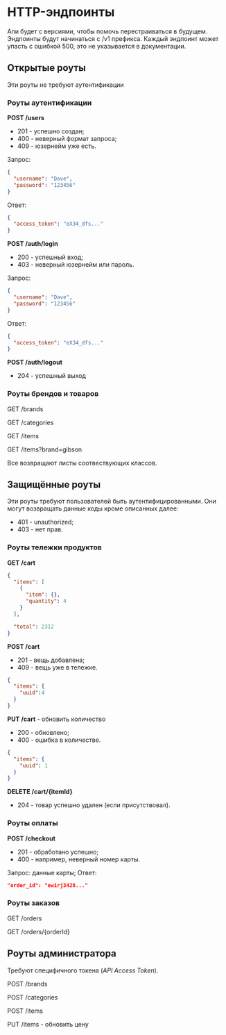 # HTTP-эндпоинты

Апи будет с версиями, чтобы помочь перестраиваться в будущем. Эндпоинты будут начинаться с /v1 префикса. Каждый эндпоинт может упасть с ошибкой 500, это не указывается в документации. 

## Открытые роуты

Эти роуты не требуют аутентификации

### Роуты аутентификации

**POST /users**
- 201 - успешно создан;
- 400 - неверный формат запроса;
- 409 - юзернейм уже есть.

Запрос:

```json
{
  "username": "Dave",
  "password": "123456"
}
```

Ответ:

```json
{
  "access_token": "eX34_dfs..."
}
```

**POST /auth/login**
- 200 - успешный вход;
- 403 - неверный юзернейм или пароль.

Запрос:

```json
{
  "username": "Dave",
  "password": "123456"
}
```

Ответ:

```json
{
  "access_token": "eX34_dfs..."
}
```

**POST /auth/logout**
- 204 - успешный выход

### Роуты брендов и товаров

GET /brands

GET /categories

GET /items

GET /items?brand=gibson

Все возвращают листы соотвествующих классов.

## Защищённые роуты

Эти роуты требуют пользователей быть аутентифицированными. Они могут возвращать данные коды кроме описанных далее:

- 401 - unauthorized;
- 403 - нет прав.

### Роуты тележки продуктов

**GET /cart**

```json
{
  "items": [
    {
      "item": {},
      "quantity": 4
    }
  ],

  "total": 2312
}
```

**POST /cart** 
- 201 - вещь добавлена;
- 409 - вещь уже в тележке.

```json
{
  "items": {
    "uuid":4
  }
}
```

**PUT /cart** - обновить количество
- 200 - обновлено;
- 400 - ошибка в количестве.

```json
{
  "items": {
    "uuid": 1
  }
}
```

**DELETE /cart/{itemId}**
- 204 - товар успешно удален (если присутствовал).

### Роуты оплаты

**POST /checkout**
- 201 - обработано успешно;
- 400 - например, неверный номер карты.

Запрос: данные карты;
Ответ:

```json
"order_id": "ewirj3428..."
```

### Роуты заказов

GET /orders

GET /orders/{orderId}

## Роуты администратора

Требуют специфичного токена (*API Access Token*).

POST /brands

POST /categories

POST /items

PUT /items - обновить цену


